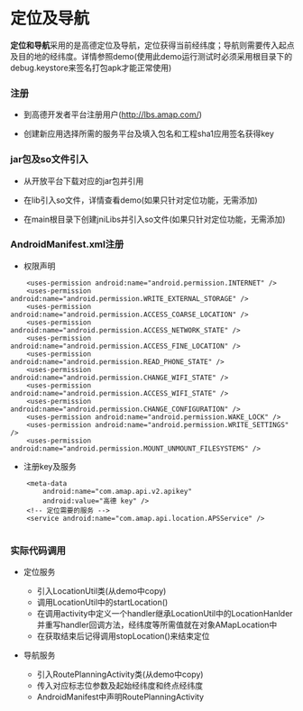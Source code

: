 # 定位及导航

**定位和导航**采用的是高德定位及导航，定位获得当前经纬度；导航则需要传入起点及目的地的经纬度。详情参照demo(使用此demo运行测试时必须采用根目录下的debug.keystore来签名打包apk才能正常使用)

### 注册
* 到高德开发者平台注册用户(http://lbs.amap.com/)

* 创建新应用选择所需的服务平台及填入包名和工程sha1应用签名获得key

### jar包及so文件引入

* 从开放平台下载对应的jar包并引用

* 在lib引入so文件，详情查看demo(如果只针对定位功能，无需添加)

* 在main根目录下创建jniLibs并引入so文件(如果只针对定位功能，无需添加)

### AndroidManifest.xml注册
* 权限声明

```
	<uses-permission android:name="android.permission.INTERNET" />
    <uses-permission android:name="android.permission.WRITE_EXTERNAL_STORAGE" />
    <uses-permission android:name="android.permission.ACCESS_COARSE_LOCATION" />
    <uses-permission android:name="android.permission.ACCESS_NETWORK_STATE" />
    <uses-permission android:name="android.permission.ACCESS_FINE_LOCATION" />
    <uses-permission android:name="android.permission.READ_PHONE_STATE" />
    <uses-permission android:name="android.permission.CHANGE_WIFI_STATE" />
    <uses-permission android:name="android.permission.ACCESS_WIFI_STATE" />
    <uses-permission android:name="android.permission.CHANGE_CONFIGURATION" />
    <uses-permission android:name="android.permission.WAKE_LOCK" />
    <uses-permission android:name="android.permission.WRITE_SETTINGS" />
    <uses-permission android:name="android.permission.MOUNT_UNMOUNT_FILESYSTEMS" />

```

* 注册key及服务

```
	<meta-data
        android:name="com.amap.api.v2.apikey"
        android:value="高德 key" />
    <!-- 定位需要的服务 -->
    <service android:name="com.amap.api.location.APSService" />


```
### 实际代码调用
* 定位服务
	- 引入LocationUtil类(从demo中copy)
	- 调用LocationUtil中的startLocation()
	- 在调用activity中定义一个handler继承LocationUtil中的LocationHanlder并重写handler回调方法，经纬度等所需值就在对象AMapLocation中
	- 在获取结束后记得调用stopLocation()来结束定位

* 导航服务
	- 引入RoutePlanningActivity类(从demo中copy)
	- 传入对应标志位参数及起始经纬度和终点经纬度
	- AndroidManifest中声明RoutePlanningActivity